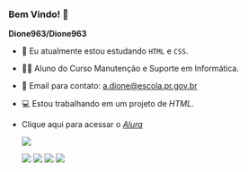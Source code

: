 ### Bem Vindo! 👋


**Dione963/Dione963**

- 🔭 Eu atualmente estou estudando `HTML` e `CSS`.
- 👨‍🎓 Aluno do Curso Manutenção e Suporte em Informática.
- 📧 Email para contato: a.dione@escola.pr.gov.br
- 💻 Estou trabalhando em um projeto de _HTML_.
- Clique aqui para acessar o _[Alura](https://www.alura.com.br)_

  ![](https://media.tenor.com/X8854xxuQ_EAAAAd/destroy-code-mad.gif)

  ![](https://media.tenor.com/drIYxSd6pdIAAAAC/yes-dog.gif)  ![](https://media.tenor.com/drIYxSd6pdIAAAAC/yes-dog.gif)  ![](https://media.tenor.com/drIYxSd6pdIAAAAC/yes-dog.gif)  ![](https://media.tenor.com/drIYxSd6pdIAAAAC/yes-dog.gif)

